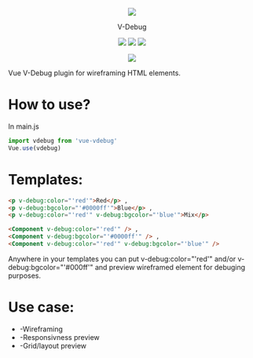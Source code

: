 <p align="center">
    <img src="https://i.imgur.com/u4oBt0J.png">
</p>

<p align="center">
    V-Debug
</p>

<p align="center">
    <img src="https://img.shields.io/badge/npm%20i-vue--vdebug-green">
    <img src="https://img.shields.io/npm/l/vue-vdebug">
    <img src="https://img.shields.io/twitter/follow/RootsterAnon?style=social">
</p>

<p align="center">
    <img src="https://i.imgur.com/9mldyfF.png">
</p>

Vue V-Debug plugin for wireframing HTML elements.

# How to use?

In main.js 

```javascript
import vdebug from 'vue-vdebug'
Vue.use(vdebug)
```

# Templates:

```html
<p v-debug:color="'red'">Red</p> ,
<p v-debug:bgcolor="'#0000ff'">Blue</p> , 
<p v-debug:color="'red'" v-debug:bgcolor="'blue'">Mix</p>

<Component v-debug:color="'red'" /> , 
<Component v-debug:bgcolor="'#0000ff'" /> , 
<Component v-debug:color="'red'" v-debug:bgcolor="'blue'" />
```

Anywhere in your templates you can put v-debug:color="'red'" and/or v-debug:bgcolor="'#000ff'" and preview wireframed element for debuging purposes.

# Use case:

* -Wireframing
* -Responsivness preview
* -Grid/layout preview
